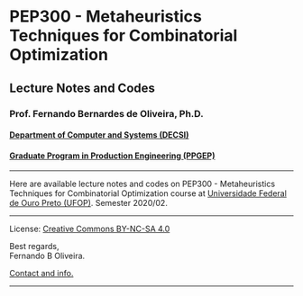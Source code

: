 # PEP300 - Metaheuristics Techniques for Combinatorial Optimization
## Lecture Notes and Codes
### **Prof. Fernando Bernardes de Oliveira, Ph.D.**
#### [Department of Computer and Systems (DECSI)](https://decsi.ufop.br/)
#### [Graduate Program in Production Engineering (PPGEP)](https://ppgep.ufop.br/)
---

Here are available lecture notes and codes on PEP300 - Metaheuristics Techniques for Combinatorial Optimization course at [Universidade Federal de Ouro Preto (UFOP)](http://www.ufop.br). Semester 2020/02.

---

License: [Creative Commons BY-NC-SA 4.0](https://creativecommons.org/licenses/by-nc-sa/4.0/)

Best regards,  
Fernando B Oliveira.

[Contact and info.](mailto:fboliveira@ufop.edu.br)

--------------
